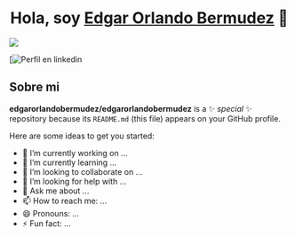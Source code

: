 <div align="center">
<h1 align="center">Hola, soy <a href="[https://aristi.dev](https://www.linkedin.com/in/edgarorlandobermudez/)">Edgar Orlando Bermudez</a> 👋</h1>
</div>
<img src="[https://media.licdn.com/dms/image/v2/C5603AQG_z0Rwv7MY9w/profile-displayphoto-shrink_800_800/profile-displayphoto-shrink_800_800/0/1516796014367?e=1743638400&v=beta&t=Id3Yv_BpWovnljw96EYWe_VEov1B5vUgTiGcIIxbXQ8">

[![Perfil en linkedin]([(https://www.linkedin.com/in/edgarorlandobermudez/))


## Sobre mi

**edgarorlandobermudez/edgarorlandobermudez** is a ✨ _special_ ✨ repository because its `README.md` (this file) appears on your GitHub profile.

Here are some ideas to get you started:

- 🔭 I’m currently working on ...
- 🌱 I’m currently learning ...
- 👯 I’m looking to collaborate on ...
- 🤔 I’m looking for help with ...
- 💬 Ask me about ...
- 📫 How to reach me: ...
- 😄 Pronouns: ...
- ⚡ Fun fact: ...

